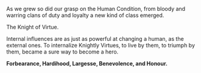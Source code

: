 As we grew so did our grasp on the Human Condition, from bloody and warring
clans of duty and loyalty a new kind of class emerged.

The Knight of Virtue.

Internal influences are as just as powerful at changing a human, as the
external ones. To internalize Knightly Virtues, to live by them, to triumph
by them, became a sure way to become a hero.

**Forbearance, Hardihood, Largesse, Benevolence, and Honour.**